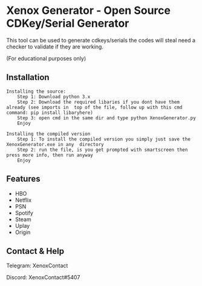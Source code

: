 
# Xenox Generator - Open Source CDKey/Serial Generator

This tool can be used to generate cdkeys/serials
the codes will steal need a checker to validate if they are working.

 (For educational purposes only)


## Installation



```
Installing the source:
    Step 1: Download python 3.x
    Step 2: Download the required libaries if you dont have them already (see imports in  top of the file, follow up with this cmd command: pip install libaryhere)
    Step 3: open cmd in the same dir and type python XenoxGenerator.py
    Enjoy

Installing the compiled version
    Step 1: To install the compiled version you simply just save the XenoxGenerator.exe in any  directory
    Step 2: run the file, is you get prompted with smartscreen then press more info, then run anyway
    Enjoy

```
    
## Features


- HBO
- Netflix
- PSN
- Spotify
- Steam
- Uplay
- Origin


## Contact & Help

Telegram: XenoxContact

Discord: XenoxContact#5407

